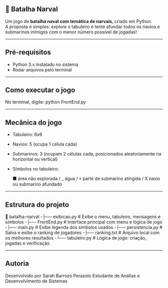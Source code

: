 ## 🐋 Batalha Narval
Um jogo de **batalha naval com temática de narvais**, criado em Python.  
A proposta é simples: explore o tabuleiro e tente afundar todos os navios e submarinos inimigos com o menor número possível de jogadas!

---
## Pré-requisitos

- Python 3.x instalado no sistema
- Rodar arquivos pelo terminal

---
## Como executar o jogo
   No terminal, digite: python FrontEnd.py

---
## Mecânica do jogo

- Tabuleiro: 6x6
- Navios: 5 (ocupa 1 célula cada)
- Submarinos: 3 (ocupam 2 células cada, posicionados aleatoriamente na horizontal ou vertical)
- Símbolos no tabuleiro:

     ■ área não explorada /  _ água / ⌖ parte de submarino atingida / X navio ou submarino afundado 
---
## Estrutura do projeto
📁 batalha-narval
-├── exibicao.py          # Exibe o menu, tabuleiro, mensagens e símbolos
-├── FrontEnd.py          # Interface principal com menu e lógica de jogo
-├── main.py              # Exibe legenda dos símbolos usados
-├── persistencia.py      # Salva e exibe o ranking de jogadores
-├── ranking.txt          # Arquivo local com os melhores resultados
-└── tabuleiro.py         # Lógica de jogo: criação, jogadas e verificação


---
##  Autoria
Desenvolvido por Sarah Barrozo Perazolo
Estudante de Análise e Desenvolvimento de Sistemas


